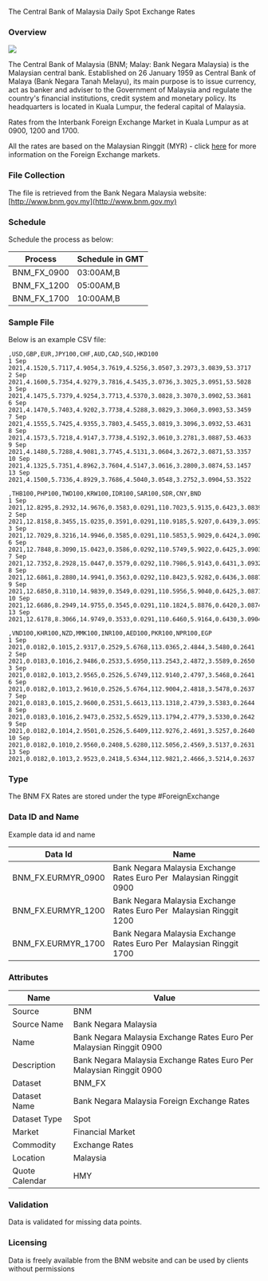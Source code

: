 The Central Bank of Malaysia Daily Spot Exchange Rates

### Overview

![](/img/data/bnm.gif)

The Central Bank of Malaysia (BNM; Malay: Bank Negara Malaysia) is the Malaysian central bank. 
Established on 26 January 1959 as Central Bank of Malaya (Bank Negara Tanah Melayu), its main purpose is to issue currency, 
act as banker and adviser to the Government of Malaysia and regulate the country's financial institutions, credit system 
and monetary policy. Its headquarters is located in Kuala Lumpur, the federal capital of Malaysia.

Rates from the Interbank Foreign Exchange Market in Kuala Lumpur as at 0900, 1200 and 1700.

All the rates are based on the Malaysian Ringgit (MYR) - click [here](/docs/data/fx) for more information on the Foreign Exchange markets.

### File Collection

The file is retrieved from the Bank Negara Malaysia website:  [http://www.bnm.gov.my](http://www.bnm.gov.my)

### Schedule

Schedule the process as below:

|Process|Schedule in GMT|
|-|-|
|BNM_FX_0900|03:00AM,B|
|BNM_FX_1200|05:00AM,B|
|BNM_FX_1700|10:00AM,B|

### Sample File

Below is an example CSV file:

```csv
,USD,GBP,EUR,JPY100,CHF,AUD,CAD,SGD,HKD100
1 Sep 2021,4.1520,5.7117,4.9054,3.7619,4.5256,3.0507,3.2973,3.0839,53.3717
2 Sep 2021,4.1600,5.7354,4.9279,3.7816,4.5435,3.0736,3.3025,3.0951,53.5028
3 Sep 2021,4.1475,5.7379,4.9254,3.7713,4.5370,3.0828,3.3070,3.0902,53.3681
6 Sep 2021,4.1470,5.7403,4.9202,3.7738,4.5288,3.0829,3.3060,3.0903,53.3459
7 Sep 2021,4.1555,5.7425,4.9355,3.7803,4.5455,3.0819,3.3096,3.0932,53.4631
8 Sep 2021,4.1573,5.7218,4.9147,3.7738,4.5192,3.0610,3.2781,3.0887,53.4633
9 Sep 2021,4.1480,5.7288,4.9081,3.7745,4.5131,3.0604,3.2672,3.0871,53.3357
10 Sep 2021,4.1325,5.7351,4.8962,3.7604,4.5147,3.0616,3.2800,3.0874,53.1457
13 Sep 2021,4.1500,5.7336,4.8929,3.7686,4.5040,3.0548,3.2752,3.0904,53.3522
 
,THB100,PHP100,TWD100,KRW100,IDR100,SAR100,SDR,CNY,BND
1 Sep 2021,12.8295,8.2932,14.9676,0.3583,0.0291,110.7023,5.9135,0.6423,3.0839
2 Sep 2021,12.8158,8.3455,15.0235,0.3591,0.0291,110.9185,5.9207,0.6439,3.0951
3 Sep 2021,12.7029,8.3216,14.9946,0.3585,0.0291,110.5853,5.9029,0.6424,3.0902
6 Sep 2021,12.7848,8.3090,15.0423,0.3586,0.0292,110.5749,5.9022,0.6425,3.0903
7 Sep 2021,12.7352,8.2928,15.0447,0.3579,0.0292,110.7986,5.9143,0.6431,3.0932
8 Sep 2021,12.6861,8.2880,14.9941,0.3563,0.0292,110.8423,5.9282,0.6436,3.0887
9 Sep 2021,12.6850,8.3110,14.9839,0.3549,0.0291,110.5956,5.9040,0.6425,3.0871
10 Sep 2021,12.6686,8.2949,14.9755,0.3545,0.0291,110.1824,5.8876,0.6420,3.0874
13 Sep 2021,12.6178,8.3066,14.9749,0.3533,0.0291,110.6460,5.9164,0.6430,3.0904
 
,VND100,KHR100,NZD,MMK100,INR100,AED100,PKR100,NPR100,EGP
1 Sep 2021,0.0182,0.1015,2.9317,0.2529,5.6768,113.0365,2.4844,3.5480,0.2641
2 Sep 2021,0.0183,0.1016,2.9486,0.2533,5.6950,113.2543,2.4872,3.5589,0.2650
3 Sep 2021,0.0182,0.1013,2.9565,0.2526,5.6749,112.9140,2.4797,3.5468,0.2641
6 Sep 2021,0.0182,0.1013,2.9610,0.2526,5.6764,112.9004,2.4818,3.5478,0.2637
7 Sep 2021,0.0183,0.1015,2.9600,0.2531,5.6613,113.1318,2.4739,3.5383,0.2644
8 Sep 2021,0.0183,0.1016,2.9473,0.2532,5.6529,113.1794,2.4779,3.5330,0.2642
9 Sep 2021,0.0182,0.1014,2.9501,0.2526,5.6409,112.9276,2.4691,3.5257,0.2640
10 Sep 2021,0.0182,0.1010,2.9560,0.2408,5.6280,112.5056,2.4569,3.5137,0.2631
13 Sep 2021,0.0182,0.1013,2.9523,0.2418,5.6344,112.9821,2.4666,3.5214,0.2637
```

### Type

The BNM FX Rates are stored under the type #ForeignExchange

### Data ID and Name

Example data id and name

|Data Id|Name|
|-|-|
|BNM\_FX.EURMYR\_0900|Bank Negara Malaysia Exchange Rates Euro Per  Malaysian Ringgit 0900|
|BNM\_FX.EURMYR\_1200|Bank Negara Malaysia Exchange Rates Euro Per  Malaysian Ringgit 1200|
|BNM\_FX.EURMYR\_1700|Bank Negara Malaysia Exchange Rates Euro Per  Malaysian Ringgit 1700|

### Attributes

|Name|Value|
|-|-|
|Source|BNM|
|Source Name|Bank Negara Malaysia|
|Name|Bank Negara Malaysia Exchange Rates Euro Per  Malaysian Ringgit 0900|
|Description|Bank Negara Malaysia Exchange Rates Euro Per  Malaysian Ringgit 0900|
|Dataset|BNM_FX|
|Dataset Name|Bank Negara Malaysia Foreign Exchange Rates|
|Dataset Type|Spot|
|Market|Financial Market|
|Commodity|Exchange Rates|
|Location|Malaysia|
|Quote Calendar|HMY|

### Validation

Data is validated for missing data points.

### Licensing

Data is freely available from the BNM website and can be used by clients without permissions

